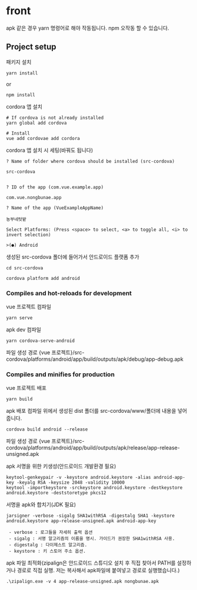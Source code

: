 # front

apk 같은 경우 yarn 명령어로 해야 작동됩니다. npm 오작동 할 수 있습니다. 

## Project setup
패키지 설치
```
yarn install
```
or
```
npm install
```

cordora 앱 설치
```
# If cordova is not already installed
yarn global add cordova

# Install
vue add cordovae add cordora
```
cordora 앱 설치 시 세팅(바꿔도 됩니다)
```
? Name of folder where cordova should be installed (src-cordova)

src-cordova


? ID of the app (com.vue.example.app)

com.vue.nongbunae.app

? Name of the app (VueExampleAppName)

농부네텃밭

Select Platforms: (Press <space> to select, <a> to toggle all, <i> to invert selection)

>(●) Android
```
생성된 src-cordova 폴더에 들어가서 안드로이드 플랫폼 추가
```
cd src-cordova

cordova platform add android
```


### Compiles and hot-reloads for development
vue 프로젝트 컴파일
```
yarn serve
```
apk dev 컴파일
```
yarn cordova-serve-android
```
파일 생성 경로
{vue 프로젝트}/src-cordova/platforms/android/app/build/outputs/apk/debug/app-debug.apk


### Compiles and minifies for production

vue 프로젝트 배포
```
yarn build
```

apk 배포 컴파일
위에서 생성된 dist 폴더를 src-cordova/www/폴더에 내용을 넣어줍니다.
```
cordova build android --release
```

파일 생성 경로
{vue 프로젝트}/src-cordova/platforms/android/app/build/outputs/apk/release/app-release-unsigned.apk

apk 서명을 위한 키생성(안드로이드 개발환경 필요)
```
keytool-genkeypair -v -keystore android.keystore -alias android-app-key -keyalg RSA -keysize 2048 -validity 10000
keytool -importkeystore -srckeystore android.keystore -destkeystore android.keystore -deststoretype pkcs12
```
서명을 apk와 합치기(JDK 필요)
```
jarsigner -verbose -sigalg SHA1withRSA -digestalg SHA1 -keystore android.keystore app-release-unsigned.apk android-app-key

 - verbose : 로그들을 자세히 출력 옵션
 - sigalg : 서명 알고리즘의 이름을 명시. 가이드가 권장한 SHA1withRSA 사용.
 - digestalg : 다이제스트 알고리즘.
 - keystore : 키 스토어 주소 옵션.
 ```
apk 파일 최적화(zipalign은 안드로이드 스튜디오 설치 후 직접 찾아서 PATH를 설정하거나 경로로 직접 실행. 저는 복사해서 apk파일에 붙여넣고 경로로 실행했습니다.)
```
.\zipalign.exe -v 4 app-release-unsigned.apk nongbunae.apk
```